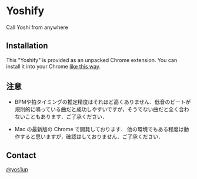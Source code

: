 # Yoshify

Call Yoshi from anywhere

## Installation
This "Yoshify" is provided as an unpacked Chrome extension. You can install it into your Chrome [like this way](https://webkul.com/blog/how-to-install-the-unpacked-extension-in-chrome/).

## 注意

- BPMや拍タイミングの推定精度はそれほど高くありません．低音のビートが規則的に鳴っている曲だと成功しやすいですが，そうでない曲だと全く合わないこともあります．ご了承ください．

- Mac の最新版の Chrome で開発しております． 他の環境でもある程度は動作すると思いますが，確認はしておりません．ご了承ください．

## Contact

[@yos1up](https://twitter.com/yos1up)
